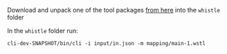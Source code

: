 Download and unpack one of the tool packages [from here](https://drive.google.com/drive/folders/1haPX556rR4v13M1Zf525YB62IVC8IxWI) into the `whistle` folder


In the `whistle` folder run:
```
cli-dev-SNAPSHOT/bin/cli -i input/in.json -m mapping/main-1.wstl
```